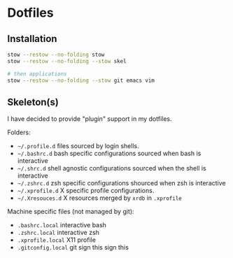 # Dotfiles

## Installation
```sh
stow --restow --no-folding stow
stow --restow --no-folding --stow skel

# then applications
stow --restow --no-folding --stow git emacs vim
```

## Skeleton(s)

I have decided to provide "plugin" support in my dotfiles.

Folders:

* `~/.profile.d` files sourced by login shells.
* `~/.bashrc.d` bash specific configurations sourced when bash is interactive
* `~/.shrc.d` shell agnostic configurations sourced when the shell is interactive
* `~/.zshrc.d` zsh specific configurations shourced when zsh is interactive
* `~/.xprofile.d` X specific profile configurations.
* `~/.Xresouces.d` X resources merged by `xrdb` in `.xprofile`

Machine specific files (not managed by git):

* `.bashrc.local` interactive bash
* `.zshrc.local` interactive zsh
* `.xprofile.local` X11 profile
* `.gitconfig.local` git
sign this
sign this
